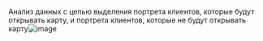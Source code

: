 Анализ данных с целью выделения портрета клиентов, которые будут открывать карту, и портрета клиентов, которые не будут открывать карту![image](https://github.com/Selectallfrom/Analysis-of-the-bank-s-credit-cards-offers/assets/167072314/8eae089e-1301-40ef-9547-8739189ac442)
